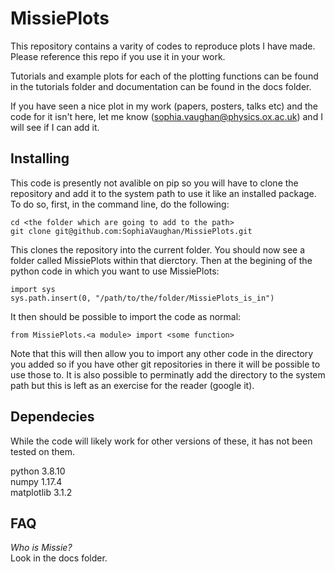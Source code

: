 # MissiePlots

This repository contains a varity of codes to reproduce plots I have made. Please reference this repo if you use it in your work.  

Tutorials and example plots for each of the plotting functions can be found in the tutorials folder and documentation can be found in the docs folder.  

If you have seen a nice plot in my work (papers, posters, talks etc) and the code for it isn't here, let me know (sophia.vaughan@physics.ox.ac.uk) and I will see if I can add it.  

## Installing

This code is presently not avalible on pip so you will have to clone the repository and add it to the system path to use it like an installed package. To do so, first, in the command line, do the following:  

```
cd <the folder which are going to add to the path>
git clone git@github.com:SophiaVaughan/MissiePlots.git
```

This clones the repository into the current folder. You should now see a folder called MissiePlots within that dierctory. Then at the begining of the python code in which you want to use MissiePlots:  

```
import sys
sys.path.insert(0, "/path/to/the/folder/MissiePlots_is_in")
```

It then should be possible to import the code as normal:  

```
from MissiePlots.<a module> import <some function>
```

Note that this will then allow you to import any other code in the directory you added so if you have other git repositories in there it will be possible to use those to. It is also possible to perminatly add the directory to the system path but this is left as an exercise for the reader (google it).  

## Dependecies

While the code will likely work for other versions of these, it has not been tested on them.  

python 3.8.10  
numpy 1.17.4  
matplotlib 3.1.2  

## FAQ

*Who is Missie?*  
Look in the docs folder.  
